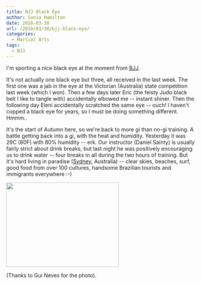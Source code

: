 ```yaml
---
title: BJJ Black Eye
author: Sonia Hamilton
date: 2010-03-30
url: /2010/03/30/bjj-black-eye/
categories:
  - Martial Arts
tags:
  - BJJ
---
```

I'm sporting a nice black eye at the moment from [BJJ][1].

<!--more-->

It's not actually one black eye but three, all received in the last week. The first one was a jab in the eye at the Victorian (Australia) state competition last week (which I won). Then a few days later Eric (the feisty Judo black belt I like to tangle with) accidentally elbowed me -- instant shiner. Then the following day Eleni accidentally scratched the same eye -- ouch! I haven't copped a black eye for years, so I must be doing something different. Hmmm..

It's the start of Autumn here, so we're back to more gi than no-gi training. A battle getting back into a gi, with the heat and humidity. Yesterday it was 29C (80F) with 80% humidity -- erk. Our instructor (Daniel Sainty) is usually fairly strict about drink breaks, but last night he was positively encouraging us to drink water -- four breaks in all during the two hours of training. But it's hard living in paradise ([Sydney][2], Australia) -- clear skies, beaches, surf, good food from over 100 cultures, handsome Brazilian tourists and immigrants everywhere :-)

[<img class="aligncenter size-large wp-image-683" title="surf" src="http://blog2.snowfrog.net/wp-content/uploads/2010/03/surf.jpg?w=300" alt="" width="300" height="225" />][3]

(Thanks to Gui Neves for the photo).

 [1]: http://en.wikipedia.org/wiki/Bjj
 [2]: http://en.wikipedia.org/wiki/Sydney
 [3]: http://blog2.snowfrog.net/wp-content/uploads/2010/03/surf.jpg
